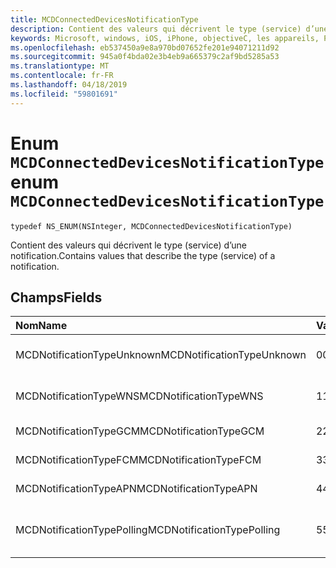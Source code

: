```yaml
---
title: MCDConnectedDevicesNotificationType
description: Contient des valeurs qui décrivent le type (service) d’une notification.
keywords: Microsoft, windows, iOS, iPhone, objectiveC, les appareils, Project Rome connectés
ms.openlocfilehash: eb537450a9e8a970bd07652fe201e94071211d92
ms.sourcegitcommit: 945a0f4bda02e3b4eb9a665379c2af9bd5285a53
ms.translationtype: MT
ms.contentlocale: fr-FR
ms.lasthandoff: 04/18/2019
ms.locfileid: "59801691"
---
```

# <a name="enum-mcdconnecteddevicesnotificationtype"></a><span data-ttu-id="d6195-104">Enum `MCDConnectedDevicesNotificationType`</span><span class="sxs-lookup"><span data-stu-id="d6195-104">enum `MCDConnectedDevicesNotificationType`</span></span>

```
typedef NS_ENUM(NSInteger, MCDConnectedDevicesNotificationType)
```  
<span data-ttu-id="d6195-105">Contient des valeurs qui décrivent le type (service) d’une notification.</span><span class="sxs-lookup"><span data-stu-id="d6195-105">Contains values that describe the type (service) of a notification.</span></span>

## <a name="fields"></a><span data-ttu-id="d6195-106">Champs</span><span class="sxs-lookup"><span data-stu-id="d6195-106">Fields</span></span>

| <span data-ttu-id="d6195-107">Nom</span><span class="sxs-lookup"><span data-stu-id="d6195-107">Name</span></span>                              |   <span data-ttu-id="d6195-108">Value</span><span class="sxs-lookup"><span data-stu-id="d6195-108">Value</span></span>     | <span data-ttu-id="d6195-109">Description</span><span class="sxs-lookup"><span data-stu-id="d6195-109">Description</span></span> |
|:----------------------------------|:------|:-------------------------------|
| <span data-ttu-id="d6195-110">MCDNotificationTypeUnknown</span><span class="sxs-lookup"><span data-stu-id="d6195-110">MCDNotificationTypeUnknown</span></span> | <span data-ttu-id="d6195-111">0</span><span class="sxs-lookup"><span data-stu-id="d6195-111">0</span></span> | <span data-ttu-id="d6195-112">ConnectedDevicesNotificationType est inconnu.</span><span class="sxs-lookup"><span data-stu-id="d6195-112">ConnectedDevicesNotificationType is unknown.</span></span> |
| <span data-ttu-id="d6195-113">MCDNotificationTypeWNS</span><span class="sxs-lookup"><span data-stu-id="d6195-113">MCDNotificationTypeWNS</span></span> | <span data-ttu-id="d6195-114">1</span><span class="sxs-lookup"><span data-stu-id="d6195-114">1</span></span> | <span data-ttu-id="d6195-115">Services de notifications Push Windows.</span><span class="sxs-lookup"><span data-stu-id="d6195-115">Windows Push Notification Services.</span></span> |
| <span data-ttu-id="d6195-116">MCDNotificationTypeGCM</span><span class="sxs-lookup"><span data-stu-id="d6195-116">MCDNotificationTypeGCM</span></span> | <span data-ttu-id="d6195-117">2</span><span class="sxs-lookup"><span data-stu-id="d6195-117">2</span></span> | <span data-ttu-id="d6195-118">Google Cloud Messaging.</span><span class="sxs-lookup"><span data-stu-id="d6195-118">Google Cloud Messaging.</span></span> |
| <span data-ttu-id="d6195-119">MCDNotificationTypeFCM</span><span class="sxs-lookup"><span data-stu-id="d6195-119">MCDNotificationTypeFCM</span></span> | <span data-ttu-id="d6195-120">3</span><span class="sxs-lookup"><span data-stu-id="d6195-120">3</span></span> | <span data-ttu-id="d6195-121">Firebase Cloud Messaging.</span><span class="sxs-lookup"><span data-stu-id="d6195-121">Firebase Cloud Messaging.</span></span>|
| <span data-ttu-id="d6195-122">MCDNotificationTypeAPN</span><span class="sxs-lookup"><span data-stu-id="d6195-122">MCDNotificationTypeAPN</span></span> | <span data-ttu-id="d6195-123">4</span><span class="sxs-lookup"><span data-stu-id="d6195-123">4</span></span> | <span data-ttu-id="d6195-124">Apple Push Notification Service.</span><span class="sxs-lookup"><span data-stu-id="d6195-124">Apple Push Notification Service.</span></span> |
| <span data-ttu-id="d6195-125">MCDNotificationTypePolling</span><span class="sxs-lookup"><span data-stu-id="d6195-125">MCDNotificationTypePolling</span></span> | <span data-ttu-id="d6195-126">5</span><span class="sxs-lookup"><span data-stu-id="d6195-126">5</span></span> | <span data-ttu-id="d6195-127">Aucun service de notification cloud ; interroger à la place pour les réponses entrantes.</span><span class="sxs-lookup"><span data-stu-id="d6195-127">No cloud notification service; instead poll for incoming responses.</span></span> |
